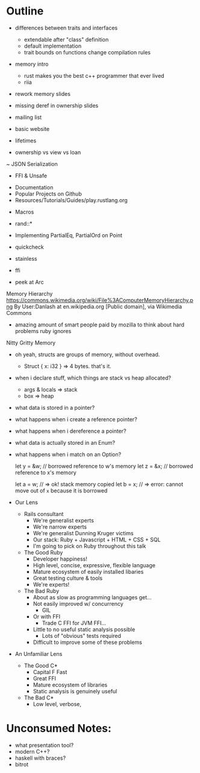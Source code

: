 # Outline

- differences between traits and interfaces
  - extendable after "class" definition
  - default implementation
  - trait bounds on functions change compilation rules
- memory intro
  - rust makes you the best c++ programmer that ever lived
  - riia
- rework memory slides
- missing deref in ownership slides


- mailing list
- basic website

- lifetimes
- ownership vs view vs loan

~ JSON Serialization
- FFI & Unsafe
+ Documentation
+ Popular Projects on Github
+ Resources/Tutorials/Guides/play.rustlang.org
- Macros
- rand::*
- Implementing PartialEq, PartialOrd on Point

- quickcheck
- stainless
- ffi
- peek at Arc

Memory Hierarchy
https://commons.wikimedia.org/wiki/File%3AComputerMemoryHierarchy.png
By User:Danlash at en.wikipedia.org [Public domain], via Wikimedia Commons

- amazing amount of smart people paid by mozilla to think about hard problems ruby ignores

Nitty Gritty Memory
- oh yeah, structs are groups of memory, without overhead.
  - Struct { x: i32 } => 4 bytes. that's it.
- when i declare stuff, which things are stack vs heap allocated?
  - args & locals => stack
  - box => heap
- what data is stored in a pointer?
- what happens when i create a reference pointer?
- what happens when i dereference a pointer?
- what data is actually stored in an Enum?
- what happens when i match on an Option?

  let y = &w;          // borrowed reference to w's memory
  let z = &x;          // borrowed reference to x's memory

  let a = w; // => ok! stack memory copied
  let b = x; // => error: cannot move out of `x` because it is borrowed

- Our Lens
  - Rails consultant
    - We're generalist experts
    - We're narrow experts
    - We're generalist Dunning Kruger victims
    - Our stack: Ruby + Javascript + HTML + CSS + SQL
    - I'm going to pick on Ruby throughout this talk
  - The Good Ruby
    - Developer happiness!
    - High level, concise, expressive, flexible language
    - Mature ecosystem of easily installed libaries
    - Great testing culture & tools
    - We're experts!
  - The Bad Ruby
    - About as slow as programming languages get...
    - Not easily improved w/ concurrency
      - GIL
    - Or with FFI
      - Trade C FFI for JVM FFI...
    - Little to no useful static analysis possible
      - Lots of "obvious" tests required
    - Difficult to improve some of these problems

- An Unfamiliar Lens
  - The Good C*
    - Capital F Fast
    - Great FFI
    - Mature ecosystem of libraries
    - Static analysis is genuinely useful
  - The Bad C*
    - Low level, verbose, 




# Unconsumed Notes:

- what presentation tool?
- modern C++?
- haskell with braces?
- bitrot

